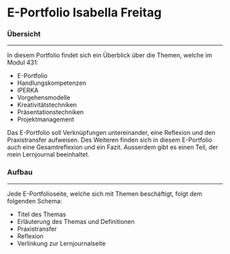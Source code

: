 # E-Portfolio Isabella Freitag

### Übersicht
--------
In diesem Portfolio findet sich ein Überblick über die Themen, welche im Modul 431: 
- E-Portfolio
- Handlungskompetenzen
- IPERKA
- Vorgehensmodelle
- Kreativitätstechniken
- Präsentationstechniken
- Projektmanagement

Das E-Portfolio soll Verknüpfungen untereinander, eine Reflexion und den Praxistransfer aufweisen. Des Weiteren finden sich in diesem E-Portfolio auch eine Gesamtreflexion und ein Fazit. 
Ausserdem gibt es einen Teil, der mein Lernjournal beeinhaltet.  

### Aufbau
-------
Jede E-Portfolioseite, welche sich mit Themen beschäftigt, folgt dem folgenden Schema: 
- Titel des Themas
- Erläuterung des Themas und Definitionen
- Praxistransfer
- Reflexion
- Verlinkung zur Lernjournalseite
